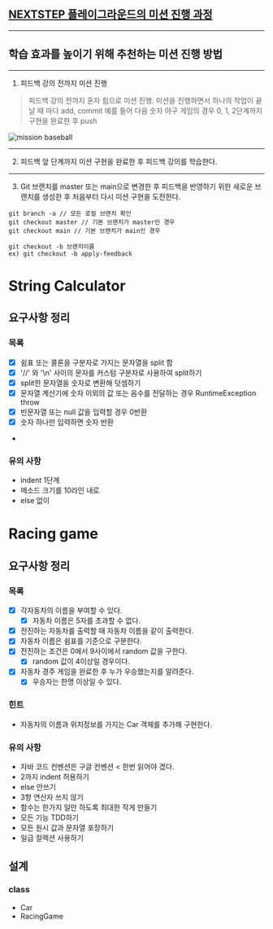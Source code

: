 ## [NEXTSTEP 플레이그라운드의 미션 진행 과정](https://github.com/next-step/nextstep-docs/blob/master/playground/README.md)

---
## 학습 효과를 높이기 위해 추천하는 미션 진행 방법

---
1. 피드백 강의 전까지 미션 진행 
> 피드백 강의 전까지 혼자 힘으로 미션 진행. 미션을 진행하면서 하나의 작업이 끝날 때 마다 add, commit
> 예를 들어 다음 숫자 야구 게임의 경우 0, 1, 2단계까지 구현을 완료한 후 push

![mission baseball](https://raw.githubusercontent.com/next-step/nextstep-docs/master/playground/images/mission_baseball.png)

---
2. 피드백 앞 단계까지 미션 구현을 완료한 후 피드백 강의를 학습한다.

---
3. Git 브랜치를 master 또는 main으로 변경한 후 피드백을 반영하기 위한 새로운 브랜치를 생성한 후 처음부터 다시 미션 구현을 도전한다.

```
git branch -a // 모든 로컬 브랜치 확인
git checkout master // 기본 브랜치가 master인 경우
git checkout main // 기본 브랜치가 main인 경우

git checkout -b 브랜치이름
ex) git checkout -b apply-feedback
```

# String Calculator
## 요구사항 정리
### 목록
- [x] 쉼표 또는 콜론을 구분자로 가지는 문자열을 split 함
- [x] '//' 와 '\n' 사이의 문자를 커스텀 구분자로 사용하여 split하기
- [x] split한 문자열을 숫자로 변환해 덧셈하기
- [x] 문자열 계산기에 숫자 이외의 값 또는 음수를 전달하는 경우 RuntimeException throw
- [x] 빈문자열 또는 null 값을 입력할 경우 0반환
- [x] 숫자 하나만 입력하면 숫자 반환
- 
### 유의 사항
- indent 1단계
- 메소드 크기를 10라인 내로
- else 없이

# Racing game
## 요구사항 정리
### 목록
- [x] 각자동차의 이름을 부여할 수 있다.
    - [x] 자동차 이름은 5자를 초과할 수 없다.
- [x] 전진하는 자동차를 출력할 때 자동차 이름을 같이 출력한다.
- [x] 자동차 이름은 쉼표를 기준으로 구분한다.
- [x] 전진하는 조건은 0에서 9사이에서 random 값을 구한다.
    - [x] random 값이 4이상일 경우이다.  
- [x] 자동차 경주 게임을 완료한 후 누가 우승했는지를 알려준다.
    - [x] 우승자는 한명 이상일 수 있다.

### 힌트
- 자동차의 이름과 위치정보를 가지는 Car 객체를 추가해 구현한다.

### 유의 사항
- 자바 코드 컨벤션은 구글 컨벤션 < 한번 읽어야 겠다.
- 2까지 indent 허용하기
- else 안쓰기
- 3항 연산자 쓰지 않기
- 함수는 한가지 일만 하도록 최대한 작게 만들기
- 모든 기능 TDD하기
- 모든 원시 값과 문자열 포장하기
- 일급 컬렉션 사용하기

## 설계
### class
- Car
- RacingGame
